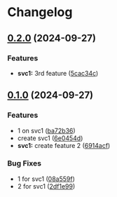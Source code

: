 # Changelog

## [0.2.0](https://github.com/sylwit/release-please/compare/v0.1.0...v0.2.0) (2024-09-27)


### Features

* **svc1:** 3rd feature ([5cac34c](https://github.com/sylwit/release-please/commit/5cac34c25ed72086844467f7b8de9b76bddd3324))

## [0.1.0](https://github.com/sylwit/release-please/compare/v0.0.1...v0.1.0) (2024-09-27)


### Features

* 1 on svc1 ([ba72b36](https://github.com/sylwit/release-please/commit/ba72b361cbbb32e9ec6fbdfd8078f82297a6bdf8))
* create svc1 ([6e0454d](https://github.com/sylwit/release-please/commit/6e0454d4c5c64eb45f20579ffc4a0d5d1cd042dd))
* **svc1:** create feature 2 ([6914acf](https://github.com/sylwit/release-please/commit/6914acffe84649bdd77bd64508367981ce1a8cc5))


### Bug Fixes

* 1 for svc1 ([08a559f](https://github.com/sylwit/release-please/commit/08a559f682be55447fb5c17a92b0834790660ace))
* 2 for svc1 ([2df1e99](https://github.com/sylwit/release-please/commit/2df1e99fc6f0b45abb365bce1f6863d2ba37aec0))
